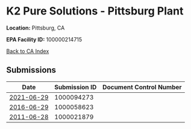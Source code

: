 # K2 Pure Solutions - Pittsburg Plant

**Location:** Pittsburg, CA

**EPA Facility ID:** 100000214715

[Back to CA Index](../../index.md)

## Submissions

| Date | Submission ID | Document Control Number |
|------|--------------|-------------------------|
| [2021-06-29](submissions/1000094273.md) | 1000094273 |  |
| [2016-06-29](submissions/1000058623.md) | 1000058623 |  |
| [2011-06-28](submissions/1000021879.md) | 1000021879 |  |
